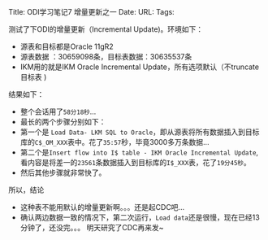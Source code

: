 Title: ODI学习笔记7 增量更新之一
Date:
URL: 
Tags: 

测试了下ODI的增量更新（Incremental Update)。环境如下：
- 源表和目标都是Oracle 11gR2
- 源表数据 ：30659098条，目标表数据：30635537条
- IKM用的就是IKM Oracle Incremental Update，所有选项默认（不truncate目标表 )

结果如下：
- 整个会话用了`58分18秒`...
- 最长的两个步骤分别如下：
- 第一个是 `Load Data- LKM SQL to Oracle`，即从源表将所有数据插入到目标库的`C$_OM_XXX`表中。花了`35:57`秒，毕竟3000多万条数据...
- 第二个是`Insert flow into I$ table - IKM Oracle Incremental Update`,看内容是将差一的`23561`条数据插入到目标库的`I$_XXX`表，花了`19分45秒`。
- 然后其他步骤就非常快了。

所以，结论
- 这种表不能用默认的增量更新啊。。。还是起CDC吧...
- 确认两边数据一致的情况下，第二次运行，`Load data`还是很慢，现在已经13分钟了，还没完。。。
明天研究了CDC再来发~
